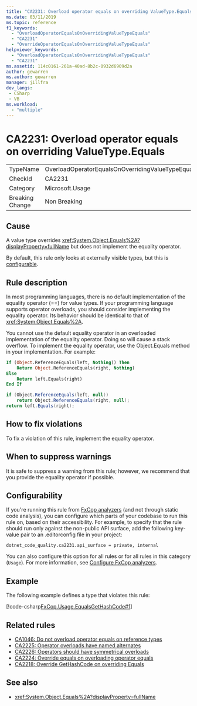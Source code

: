 ```yaml
---
title: "CA2231: Overload operator equals on overriding ValueType.Equals"
ms.date: 03/11/2019
ms.topic: reference
f1_keywords:
  - "OverloadOperatorEqualsOnOverridingValueTypeEquals"
  - "CA2231"
  - "OverrideOperatorEqualsOnOverridingValueTypeEquals"
helpviewer_keywords:
  - "OverloadOperatorEqualsOnOverridingValueTypeEquals"
  - "CA2231"
ms.assetid: 114c0161-261a-40ad-8b2c-0932d6909d2a
author: gewarren
ms.author: gewarren
manager: jillfra
dev_langs:
 - CSharp
 - VB
ms.workload:
  - "multiple"
---
```

# CA2231: Overload operator equals on overriding ValueType.Equals

|||
|-|-|
|TypeName|OverloadOperatorEqualsOnOverridingValueTypeEquals|
|CheckId|CA2231|
|Category|Microsoft.Usage|
|Breaking Change|Non Breaking|

## Cause

A value type overrides <xref:System.Object.Equals%2A?displayProperty=fullName> but does not implement the equality operator.

By default, this rule only looks at externally visible types, but this is [configurable](#configurability).

## Rule description

In most programming languages, there is no default implementation of the equality operator (==) for value types. If your programming language supports operator overloads, you should consider implementing the equality operator. Its behavior should be identical to that of <xref:System.Object.Equals%2A>.

You cannot use the default equality operator in an overloaded implementation of the equality operator. Doing so will cause a stack overflow. To implement the equality operator, use the Object.Equals method in your implementation. For example:

```vb
If (Object.ReferenceEquals(left, Nothing)) Then
    Return Object.ReferenceEquals(right, Nothing)
Else
    Return left.Equals(right)
End If
```

```csharp
if (Object.ReferenceEquals(left, null))
    return Object.ReferenceEquals(right, null);
return left.Equals(right);
```

## How to fix violations

To fix a violation of this rule, implement the equality operator.

## When to suppress warnings

It is safe to suppress a warning from this rule; however, we recommend that you provide the equality operator if possible.

## Configurability

If you're running this rule from [FxCop analyzers](install-fxcop-analyzers.md) (and not through static code analysis), you can configure which parts of your codebase to run this rule on, based on their accessibility. For example, to specify that the rule should run only against the non-public API surface, add the following key-value pair to an .editorconfig file in your project:

```
dotnet_code_quality.ca2231.api_surface = private, internal
```

You can also configure this option for all rules or for all rules in this category (`Usage`). For more information, see [Configure FxCop analyzers](configure-fxcop-analyzers.md).

## Example

The following example defines a type that violates this rule:

[!code-csharp[FxCop.Usage.EqualsGetHashCode#1](../code-quality/codesnippet/CSharp/ca2231-overload-operator-equals-on-overriding-valuetype-equals_1.cs)]

## Related rules

- [CA1046: Do not overload operator equals on reference types](../code-quality/ca1046-do-not-overload-operator-equals-on-reference-types.md)
- [CA2225: Operator overloads have named alternates](../code-quality/ca2225-operator-overloads-have-named-alternates.md)
- [CA2226: Operators should have symmetrical overloads](../code-quality/ca2226-operators-should-have-symmetrical-overloads.md)
- [CA2224: Override equals on overloading operator equals](../code-quality/ca2224-override-equals-on-overloading-operator-equals.md)
- [CA2218: Override GetHashCode on overriding Equals](../code-quality/ca2218-override-gethashcode-on-overriding-equals.md)

## See also

- <xref:System.Object.Equals%2A?displayProperty=fullName>